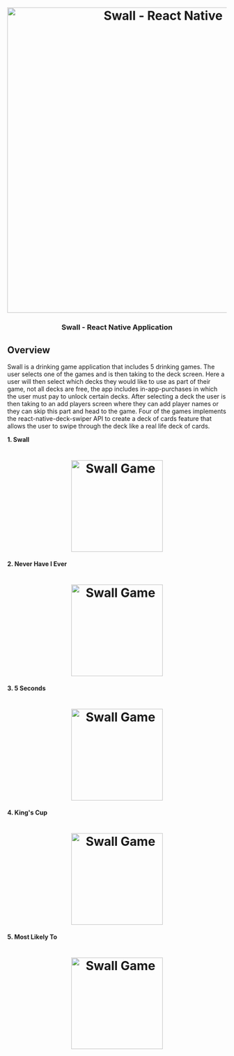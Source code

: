 <h1 align="center">
<img
		width="700"
		alt="Swall - React Native"
		src="https://github.com/RKC105/SwallProject/blob/master/screenshots/Swall%20Feature%20Graphics.png">
</h1>
<h3 align="center">
	Swall - React Native Application
</h3>

## Overview
Swall is a drinking game application that includes 5 drinking games. The user selects one of the games and is then taking to the deck screen. Here a user will then select which decks they would like to use as part of their game, not all decks are free, the app includes in-app-purchases in which the user must pay to unlock certain decks. After selecting a deck the user is then taking to an add players screen where they can add player names or they can skip this part and head to the game. Four of the games implements the react-native-deck-swiper API to create a deck of cards feature that allows the user to swipe through the deck like a real life deck of cards. 

**1. Swall**
<h1 align="center">
<img width="210" alt="Swall Game"src="https://github.com/RKC105/SwallProject/blob/master/screenshots/swallGame.gif">
</h1>

**2. Never Have I Ever**
<h1 align="center">
<img width="210" alt="Swall Game"src="https://github.com/RKC105/SwallProject/blob/master/screenshots/neverEverGame.gif">
</h1>

**3. 5 Seconds**
<h1 align="center">
<img width="210" alt="Swall Game"src="https://github.com/RKC105/SwallProject/blob/master/screenshots/fiveSecondsGame.gif">
</h1>

**4. King's Cup**
<h1 align="center">
<img width="210" alt="Swall Game"src="https://github.com/RKC105/SwallProject/blob/master/screenshots/kingsGame.gif">
</h1>

**5. Most Likely To**
<h1 align="center">
<img width="210" alt="Swall Game"src="https://github.com/RKC105/SwallProject/blob/master/screenshots/mostLikelyGame.gif">
</h1>
